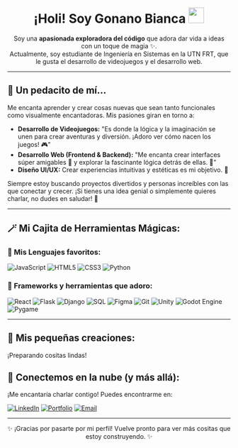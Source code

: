 <h1 align="center">
  ¡Holi! Soy Gonano Bianca <img src="https://media.giphy.com/media/hvRJCLFzcasrR4ia7z/giphy.gif" width="35"></h1>
</h1>

<p align="center">
  Soy una <b>apasionada exploradora del código</b> que adora dar vida a ideas con un toque de magia ✨. <br>
  Actualmente, soy estudiante de Ingeniería en Sistemas en la UTN FRT, que le gusta el desarrollo de videojuegos y el desarrollo web.
</p>

---

## 🌸 Un pedacito de mí...

Me encanta aprender y crear cosas nuevas que sean tanto funcionales como visualmente encantadoras. Mis pasiones giran en torno a:

* <b>Desarrollo de Videojuegos:</b> "Es donde la lógica y la imaginación se unen para crear aventuras y diversión. ¡Adoro ver cómo nacen los juegos! 🎮"
* <b>Desarrollo Web (Frontend & Backend):</b> "Me encanta crear interfaces súper amigables 🎨 y explorar la fascinante lógica detrás de ellas. 🧠"
* <b>Diseño UI/UX:</b> Crear experiencias intuitivas y estéticas es mi objetivo. 🎀

Siempre estoy buscando proyectos divertidos y personas increíbles con las que conectar y crecer. ¡Si tienes una idea genial o simplemente quieres charlar, no dudes en saludar! 👋

---

## 🪄 Mi Cajita de Herramientas Mágicas: 

### 🌿 Mis Lenguajes favoritos:

<p>
  <img src="https://img.shields.io/badge/JavaScript-FCE8D8?style=flat-square&logo=javascript&logoColor=grey" alt="JavaScript">
  <img src="https://img.shields.io/badge/HTML5-FFC0CB?style=flat-square&logo=html5&logoColor=white" alt="HTML5">
  <img src="https://img.shields.io/badge/CSS3-ADD8E6?style=flat-square&logo=css3&logoColor=white" alt="CSS3">
  <img src="https://img.shields.io/badge/Python-98FB98?style=flat-square&logo=python&logoColor=white" alt="Python">
  </p>

### 🌷 Frameworks y herramientas que adoro:

<p>
  <img src="https://img.shields.io/badge/React-B0E0E6?style=flat-square&logo=react&logoColor=black" alt="React">
  <img src="https://img.shields.io/badge/Flask-E6CCFF?style=flat-square&logo=flask&logoColor=black" alt="Flask">
  <img src="https://img.shields.io/badge/Django-CCFFCC?style=flat-square&logo=django&logoColor=black" alt="Django">
  <img src="https://img.shields.io/badge/SQL-D3E7F0?style=flat-square&logo=mysql&logoColor=black" alt="SQL">
  <img src="https://img.shields.io/badge/Figma-E0BBE4?style=flat-square&logo=figma&logoColor=white" alt="Figma">
  <img src="https://img.shields.io/badge/Git-FFDAB9?style=flat-square&logo=git&logoColor=black" alt="Git">
  <img src="https://img.shields.io/badge/Unity-F0F8FF?style=flat-square&logo=unity&logoColor=black" alt="Unity">
  <img src="https://img.shields.io/badge/Godot-CCFF99?style=flat-square&logo=godotengine&logoColor=black" alt="Godot Engine">
  <img src="https://img.shields.io/badge/Pygame-B0E0E6?style=flat-square&logo=python&logoColor=black" alt="Pygame">
  </p>

---

## 🎀 Mis pequeñas creaciones:

¡Preparando cositas lindas!

## 💌 Conectemos en la nube (y más allá):

¡Me encantaría charlar contigo! Puedes encontrarme en:

<p>
  <a href="https://www.linkedin.com/in/bianca-gonano-28b987202/" target="_blank"><img src="https://img.shields.io/badge/LinkedIn-FFB6C1?style=flat-square&logo=linkedin&logoColor=white" alt="LinkedIn"></a>
  <a href="https://tuportfoliocute.com" target="_blank"><img src="https://img.shields.io/badge/Portfolio-DDA0DD?style=flat-square&logo=fiverr&logoColor=white" alt="Portfolio"></a>
  <a href="mailto:email.google.com/mail/u/1/#inbox"><img src="https://img.shields.io/badge/Email-ADD8E6?style=flat-square&logo=gmail&logoColor=white" alt="Email"></a>
</p>

---

<p align="center">
  ✨ ¡Gracias por pasarte por mi perfil! Vuelve pronto para ver más cositas que estoy construyendo. ✨
</p>
